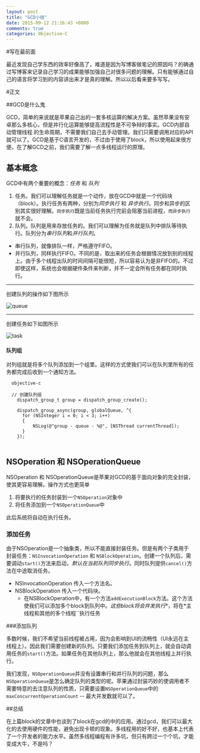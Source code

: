 ```yaml
---
layout: post
title: "GCD小结"
date: 2015-09-12 21:16:43 +0800
comments: true
categories: Objective-C
---
```


#写在最前面

最近发现自己学东西的效率好像高了，难道是因为写博客做笔记的原因吗？的确通过写博客来记录自己学习的成果能够加强自己对很多问题的理解。只有能够通过自己的语言将学习到的内容讲出来才是真的理解。所以以后看来要多写写。

#正文

##GCD是什么鬼

GCD，简单的来说就是苹果自己出的一套多核运算的解决方案。虽然苹果没有安卓那么多核心，但是并行化运算能够提高流程性是不可争辩的事实。GCD内部自动管理线程 的生命周期，不需要我们自己去手动管理。我们只需要调用对应的API就可以了。GCD是基于C语言开发的，不过由于使用了block，所以使用起来很方便。在了解GCD之前，我们需要了解一点多线程运行的原理。

## 基本概念

GCD中有两个重要的概念：*任务* 和 *队列*

1. 任务。我们可以理解任务就是一个动作，放在GCD中就是一个代码块（block）。执行任务有两种，分别为*同步执行* 和 *异步执行*。同步和异步的区别其实很好理解。`同步执行`既是当前任务执行完前会阻塞当前进程，`而异步执行`就不会。
2. 队列。队列是用来存放任务的。我们可以理解为任务就是队列中排队等待执行。队列分为*串行队列*和*并行队列*。
  * 串行队列，就像排队一样，严格遵守FIFO。
  * 并行队列，同样执行FIFO。不同的是，取出来的任务会根据情况放到别的线程上。由于多个线程出队的时间间隔可能很短，所以容易认为是非FIFO的。不过即使这样，系统也会根据硬件条件来判断，并不一定会所有任务都在同时执行。

  ***
  创建队列的操作如下图所示
  
  ![queue](http://i3.tietuku.com/045e13ec06064ef3.png)
  
  ***
  
  创建任务如下如图所示
  
  ![task](http://i3.tietuku.com/b2ef139ced93771f.png)
  
#### 队列组
  
  对列组就是将多个队列添加到一个组里。这样的方式使我们可以在队列里所有的任务都完成后收到一个通知方法。
  
  
```
  objective-c
  
  // 创建队列组
    dispatch_group_t group = dispatch_group_create();

    dispatch_group_async(group, globalQueue, ^{
      for (NSInteger i = 0; i < 3; i++)
      {
          NSLog(@"group - queue - %@", [NSThread currentThread]);
      }
    });
    
```

## NSOperation 和 NSOperationQueue
  
  NSOperation 和 NSOperationQueue是苹果对GCD的基于面向对象的完全封装，使其更容易理解。操作方式也更简单
  
  1. 将要执行的任务封装到一个``NSOperation``对象中
  2. 将任务添加到一个``NSOperationQueue``中

  此后系统将自动在执行任务。
  
### 添加任务
 
 由于NSOperation是一个抽象类，所以不能直接封装任务。但是有两个子类用于封装任务：``NSInvocationOperation`` 和 ``NSBlockOperation``。创建一个队列后，需要调动``start()``方法来启动，*默认在当前队列同步执行*。同时队列提供``cancel()``方法在中途取消任务。
 
 + NSInvocationOperation 传入一个方法名。
 + NSBlockOperation 传入一个代码块。
   * 在NSBlockOperation中，有一个方法``addExecutionBlock``方法。这个方法使我们可以添加多个block到队列中。*这些block将会并发执行**，将在*主线程和其他的多个线程``执行任务

###添加队列
   
   多数时候，我们不希望当前线程被占用，因为会影响到UI的流畅性（UI永远在主线程上）。因此我们需要创建新的队列。只要我们添加任务到队列上，就会自动调用任务的``start()``方法。如果任务在其他队列上，那么他就会在其他线程上并行执行。
   
   我们发现，``NSOperationQueue``并没有设置串行和并行队列的问题，那么``NSOperationQueue``是怎么确定队列的类型的呢。苹果通过封装巧妙的使调用者不需要特意的去注意队列的性质，只需要设置``NSOperationQueue``中的``maxConcurrentOperationCount`` -- 最大并发数就可以了。
   
   
##总结
   
   在上篇block的文章中也谈到了block在gcd的中的应用。通过gcd，我们可以最大化的去使用硬件的性能，避免出现卡顿的现象。多线程用的好不好，也基本上代表了一个开发者的能力水平。虽然多线程编程有许多坑，但只有跨过一个个坑，才能变成大牛，不是吗？
   
   
   
   


  







